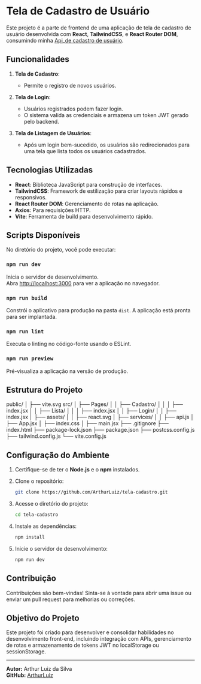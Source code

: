 # Tela de Cadastro de Usuário

Este projeto é a parte de frontend de uma aplicação de tela de cadastro de usuário desenvolvida com **React**, **TailwindCSS**, e **React Router DOM**, consumindo minha [Api_de cadastro de usuário](https://github.com/Arthur-Luiz19/Api-registro-de-usuario-com-JWT).

## Funcionalidades

1. **Tela de Cadastro**:
   - Permite o registro de novos usuários.

2. **Tela de Login**:
   - Usuários registrados podem fazer login.
   - O sistema valida as credenciais e armazena um token JWT gerado pelo backend.

3. **Tela de Listagem de Usuários**:
   - Após um login bem-sucedido, os usuários são redirecionados para uma tela que lista todos os usuários cadastrados.

## Tecnologias Utilizadas

- **React**: Biblioteca JavaScript para construção de interfaces.
- **TailwindCSS**: Framework de estilização para criar layouts rápidos e responsivos.
- **React Router DOM**: Gerenciamento de rotas na aplicação.
- **Axios**: Para requisições HTTP.
- **Vite**: Ferramenta de build para desenvolvimento rápido.

## Scripts Disponíveis

No diretório do projeto, você pode executar:

### `npm run dev`

Inicia o servidor de desenvolvimento. \
Abra [http://localhost:3000](http://localhost:3000) para ver a aplicação no navegador.

### `npm run build`

Constrói o aplicativo para produção na pasta `dist`. A aplicação está pronta para ser implantada.

### `npm run lint`

Executa o linting no código-fonte usando o ESLint.

### `npm run preview`

Pré-visualiza a aplicação na versão de produção.

## Estrutura do Projeto

public/
│   ├── vite.svg
src/
│   ├── Pages/
│   │   ├── Cadastro/
│   │   │   ├── index.jsx
│   │   ├── Lista/
│   │   │   ├── index.jsx
│   │   ├── Login/
│   │       ├── index.jsx
│   ├── assets/
│   │   ├── react.svg
│   ├── services/
│   │   ├── api.js
│   ├── App.jsx
│   ├── index.css
│   ├── main.jsx
├── .gitignore
├── index.html
├── package-lock.json
├── package.json
├── postcss.config.js
├── tailwind.config.js
└── vite.config.js


## Configuração do Ambiente

1. Certifique-se de ter o **Node.js** e o **npm** instalados.
2. Clone o repositório:

   ```bash
   git clone https://github.com/ArthurLuiz/tela-cadastro.git
   ```

3. Acesse o diretório do projeto:

   ```bash
   cd tela-cadastro
   ```

4. Instale as dependências:

   ```bash
   npm install
   ```

5. Inicie o servidor de desenvolvimento:

   ```bash
   npm run dev
   ```

## Contribuição

Contribuições são bem-vindas! Sinta-se à vontade para abrir uma issue ou enviar um pull request para melhorias ou correções.

## Objetivo do Projeto

Este projeto foi criado para desenvolver e consolidar habilidades no desenvolvimento front-end, incluindo integração com APIs, gerenciamento de rotas e armazenamento de tokens JWT no localStorage ou sessionStorage.

---

**Autor:** Arthur Luiz da Silva  
**GitHub:** [ArthurLuiz](https://github.com/Arthur-Luiz19)

